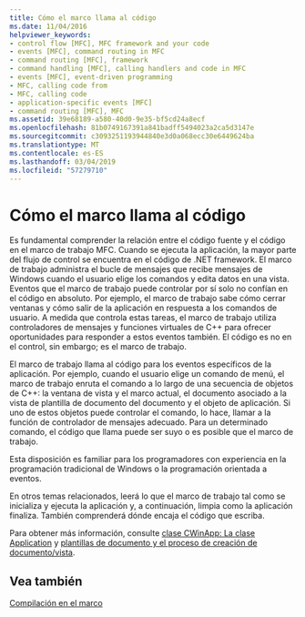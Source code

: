 ```yaml
---
title: Cómo el marco llama al código
ms.date: 11/04/2016
helpviewer_keywords:
- control flow [MFC], MFC framework and your code
- events [MFC], command routing in MFC
- command routing [MFC], framework
- command handling [MFC], calling handlers and code in MFC
- events [MFC], event-driven programming
- MFC, calling code from
- MFC, calling code
- application-specific events [MFC]
- command routing [MFC], MFC
ms.assetid: 39e68189-a580-40d0-9e35-bf5cd24a8ecf
ms.openlocfilehash: 81b0749167391a841badff5494023a2ca5d3147e
ms.sourcegitcommit: c3093251193944840e3d0a068ecc30e6449624ba
ms.translationtype: MT
ms.contentlocale: es-ES
ms.lasthandoff: 03/04/2019
ms.locfileid: "57279710"
---
```

# <a name="how-the-framework-calls-your-code"></a>Cómo el marco llama al código

Es fundamental comprender la relación entre el código fuente y el código en el marco de trabajo MFC. Cuando se ejecuta la aplicación, la mayor parte del flujo de control se encuentra en el código de .NET framework. El marco de trabajo administra el bucle de mensajes que recibe mensajes de Windows cuando el usuario elige los comandos y edita datos en una vista. Eventos que el marco de trabajo puede controlar por sí solo no confían en el código en absoluto. Por ejemplo, el marco de trabajo sabe cómo cerrar ventanas y cómo salir de la aplicación en respuesta a los comandos de usuario. A medida que controla estas tareas, el marco de trabajo utiliza controladores de mensajes y funciones virtuales de C++ para ofrecer oportunidades para responder a estos eventos también. El código es no en el control, sin embargo; es el marco de trabajo.

El marco de trabajo llama al código para los eventos específicos de la aplicación. Por ejemplo, cuando el usuario elige un comando de menú, el marco de trabajo enruta el comando a lo largo de una secuencia de objetos de C++: la ventana de vista y el marco actual, el documento asociado a la vista de plantilla de documento del documento y el objeto de aplicación. Si uno de estos objetos puede controlar el comando, lo hace, llamar a la función de controlador de mensajes adecuado. Para un determinado comando, el código que llama puede ser suyo o es posible que el marco de trabajo.

Esta disposición es familiar para los programadores con experiencia en la programación tradicional de Windows o la programación orientada a eventos.

En otros temas relacionados, leerá lo que el marco de trabajo tal como se inicializa y ejecuta la aplicación y, a continuación, limpia como la aplicación finaliza. También comprenderá dónde encaja el código que escriba.

Para obtener más información, consulte [clase CWinApp: La clase Application](../mfc/cwinapp-the-application-class.md) y [plantillas de documento y el proceso de creación de documento/vista](../mfc/document-templates-and-the-document-view-creation-process.md).

## <a name="see-also"></a>Vea también

[Compilación en el marco](../mfc/building-on-the-framework.md)
